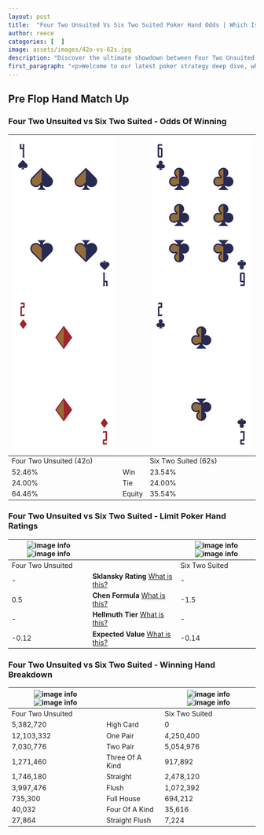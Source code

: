 ```yaml
---
layout: post
title:  "Four Two Unsuited Vs Six Two Suited Poker Hand Odds | Which Is The Better Hand In Poker? A Complete Guide"
author: reece
categories: [  ]
image: assets/images/42o-vs-62s.jpg
description: "Discover the ultimate showdown between Four Two Unsuited and Six Two Suited in poker! Uncover the odds, strategies, and scenarios where one hand triumphs over the other. Get ready to up your poker game with this thrilling analysis."
first_paragraph: "<p>Welcome to our latest poker strategy deep dive, where we're pitting two distinct hands against each other in a high-stakes showdown: Four Two Unsuited vs Six Two Suited.</p><p>In the dynamic world of poker, every decision counts, and knowing which hand holds the upper hand is key to your success at the table.</p><p>In this article, we'll dissect these two hands, explore the scenarios where one dominates the other, and equip you with the knowledge to make strategic choices that can tip the odds in your favor.</p><p>Get ready to unravel the intriguing dynamics of these poker hands and elevate your game to new heights.</p>"
---
```




[comment]: # (sp0)

## Pre Flop Hand Match Up

<div class="table hand-ratings" markdown="1"> 



### Four Two Unsuited vs Six Two Suited - Odds Of Winning


    
| ![image info](assets/images/hand1/4.png) ![image info](assets/images/hand1/2o.png) |  | ![image info](assets/images/hand2/6.png) ![image info](assets/images/hand2/2.png) |
| -------- | -------- | -------- |
| Four Two Unsuited (42o) |  | Six Two Suited (62s) |
| 52.46% | Win | 23.54% |
| 24.00% | Tie | 24.00% |
| 64.46% | Equity | 35.54% |




[comment]: # (sp1)



### Four Two Unsuited vs Six Two Suited - Limit Poker Hand Ratings


    
| ![image info](https://www.riverpairs.com/assets/images/hand1/4.png) ![image info](https://www.riverpairs.com/assets/images/hand1/2o.png) |  | ![image info](https://www.riverpairs.com/assets/images/hand2/6.png) ![image info](https://www.riverpairs.com/assets/images/hand2/2.png) |
| -------- | -------- | -------- |
| Four Two Unsuited |  | Six Two Suited |
| - | **Sklansky Rating** [What is this?](/sklansky-rating-explained) | - |
| 0.5 | **Chen Formula** [What is this?](/chen-formula-explained) | -1.5 |
| - | **Hellmuth Tier** [What is this?](/Hellmuth-tier-explained) | - |
| -0.12 | **Expected Value** [What is this?](/expected-value-explained) | -0.14 |




[comment]: # (sp2)



### Four Two Unsuited vs Six Two Suited - Winning Hand Breakdown


    
| ![image info](https://www.riverpairs.com/assets/images/hand1/4.png) ![image info](https://www.riverpairs.com/assets/images/hand1/2o.png) |  | ![image info](https://www.riverpairs.com/assets/images/hand2/6.png) ![image info](https://www.riverpairs.com/assets/images/hand2/2.png) |
| -------- | -------- | -------- |
| Four Two Unsuited |  | Six Two Suited |
| 5,382,720 | High Card | 0 |
| 12,103,332 | One Pair | 4,250,400 |
| 7,030,776 | Two Pair | 5,054,976 |
| 1,271,460 | Three Of A Kind | 917,892 |
| 1,746,180 | Straight | 2,478,120 |
| 3,997,476 | Flush | 1,072,392 |
| 735,300 | Full House | 694,212 |
| 40,032 | Four Of A Kind | 35,616 |
| 27,864 | Straight Flush | 7,224 |




[comment]: # (sp3)



</div>

[comment]: # (sp4)



[comment]: # (sp5)

